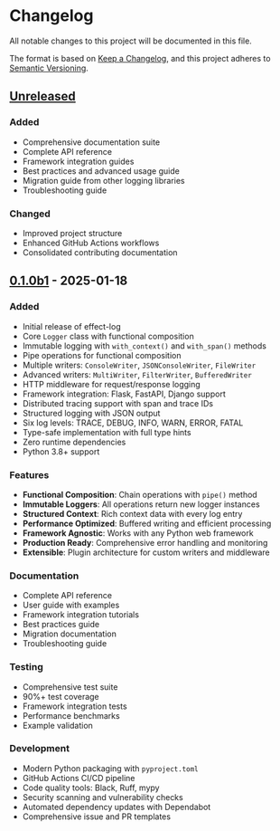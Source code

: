 # Changelog

All notable changes to this project will be documented in this file.

The format is based on [Keep a Changelog](https://keepachangelog.com/en/1.0.0/),
and this project adheres to [Semantic Versioning](https://semver.org/spec/v2.0.0.html).

## [Unreleased]

### Added
- Comprehensive documentation suite
- Complete API reference
- Framework integration guides
- Best practices and advanced usage guide
- Migration guide from other logging libraries
- Troubleshooting guide

### Changed
- Improved project structure
- Enhanced GitHub Actions workflows
- Consolidated contributing documentation

## [0.1.0b1] - 2025-01-18

### Added
- Initial release of effect-log
- Core `Logger` class with functional composition
- Immutable logging with `with_context()` and `with_span()` methods
- Pipe operations for functional composition
- Multiple writers: `ConsoleWriter`, `JSONConsoleWriter`, `FileWriter`
- Advanced writers: `MultiWriter`, `FilterWriter`, `BufferedWriter`
- HTTP middleware for request/response logging
- Framework integration: Flask, FastAPI, Django support
- Distributed tracing support with span and trace IDs
- Structured logging with JSON output
- Six log levels: TRACE, DEBUG, INFO, WARN, ERROR, FATAL
- Type-safe implementation with full type hints
- Zero runtime dependencies
- Python 3.8+ support

### Features
- **Functional Composition**: Chain operations with `pipe()` method
- **Immutable Loggers**: All operations return new logger instances
- **Structured Context**: Rich context data with every log entry
- **Performance Optimized**: Buffered writing and efficient processing
- **Framework Agnostic**: Works with any Python web framework
- **Production Ready**: Comprehensive error handling and monitoring
- **Extensible**: Plugin architecture for custom writers and middleware

### Documentation
- Complete API reference
- User guide with examples
- Framework integration tutorials
- Best practices guide
- Migration documentation
- Troubleshooting guide

### Testing
- Comprehensive test suite
- 90%+ test coverage
- Framework integration tests
- Performance benchmarks
- Example validation

### Development
- Modern Python packaging with `pyproject.toml`
- GitHub Actions CI/CD pipeline
- Code quality tools: Black, Ruff, mypy
- Security scanning and vulnerability checks
- Automated dependency updates with Dependabot
- Comprehensive issue and PR templates

[Unreleased]: https://github.com/effect-py/log/compare/v0.1.0b1...HEAD
[0.1.0b1]: https://github.com/effect-py/log/releases/tag/v0.1.0b1